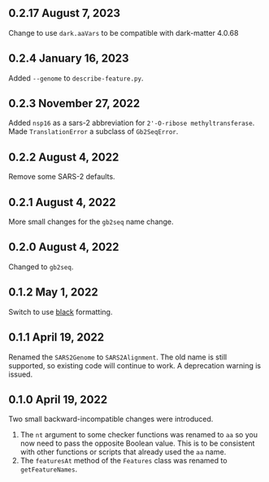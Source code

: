 ## 0.2.17 August 7, 2023

Change to use `dark.aaVars` to be compatible with dark-matter 4.0.68

## 0.2.4 January 16, 2023

Added `--genome` to `describe-feature.py`.

## 0.2.3 November 27, 2022

Added `nsp16` as a sars-2 abbreviation for `2'-O-ribose
methyltransferase`. Made `TranslationError` a subclass of `Gb2SeqError`.

## 0.2.2 August 4, 2022

Remove some SARS-2 defaults.

## 0.2.1 August 4, 2022

More small changes for the `gb2seq` name change.

## 0.2.0 August 4, 2022

Changed to `gb2seq`.

## 0.1.2 May 1, 2022

Switch to use [black](https://black.readthedocs.io/en/stable/index.html) formatting.

## 0.1.1 April 19, 2022

Renamed the `SARS2Genome` to `SARS2Alignment`. The old name is still
supported, so existing code will continue to work. A deprecation warning is
issued.

## 0.1.0 April 19, 2022

Two small backward-incompatible changes were introduced.

1. The `nt` argument to some checker functions was renamed to `aa` so you
   now need to pass the opposite Boolean value. This is to be consistent
   with other functions or scripts that already used the `aa` name.
1. The `featuresAt` method of the `Features` class was renamed to
   `getFeatureNames`.
